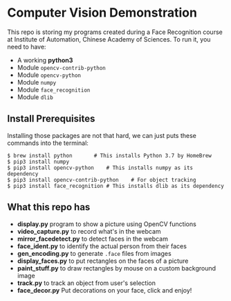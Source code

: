 Computer Vision Demonstration
=============================

This repo is storing my programs created during a Face Recognition course at
Institute of Automation, Chinese Academy of Sciences. To run it, you need to
have:

* A working **python3**
* Module `opencv-contrib-python`
* Module `opencv-python`
* Module `numpy`
* Module `face_recognition`
* Module `dlib`

## Install Prerequisites

Installing those packages are not that hard, we can just puts these commands
into the terminal:
```shell
$ brew install python		# This installs Python 3.7 by HomeBrew
$ pip3 install numpy
$ pip3 install opencv-python	# This installs numpy as its dependency
$ pip3 install opencv-contrib-python	# For object tracking
$ pip3 install face_recognition	# This installs dlib as its dependency
```

## What this repo has

* **display.py** program to show a picture using OpenCV functions
* **video\_capture.py** to record what's in the webcam
* **mirror\_facedetect.py** to detect faces in the webcam
* **face\_ident.py** to identify the actual person from their faces
* **gen\_encoding.py** to generate `.face` files from images
* **display\_faces.py** to put rectangles on the faces of a picture
* **paint\_stuff.py** to draw rectangles by mouse on a custom background image
* **track.py** to track an object from user's selection
* **face\_decor.py** Put decorations on your face, click and enjoy!
